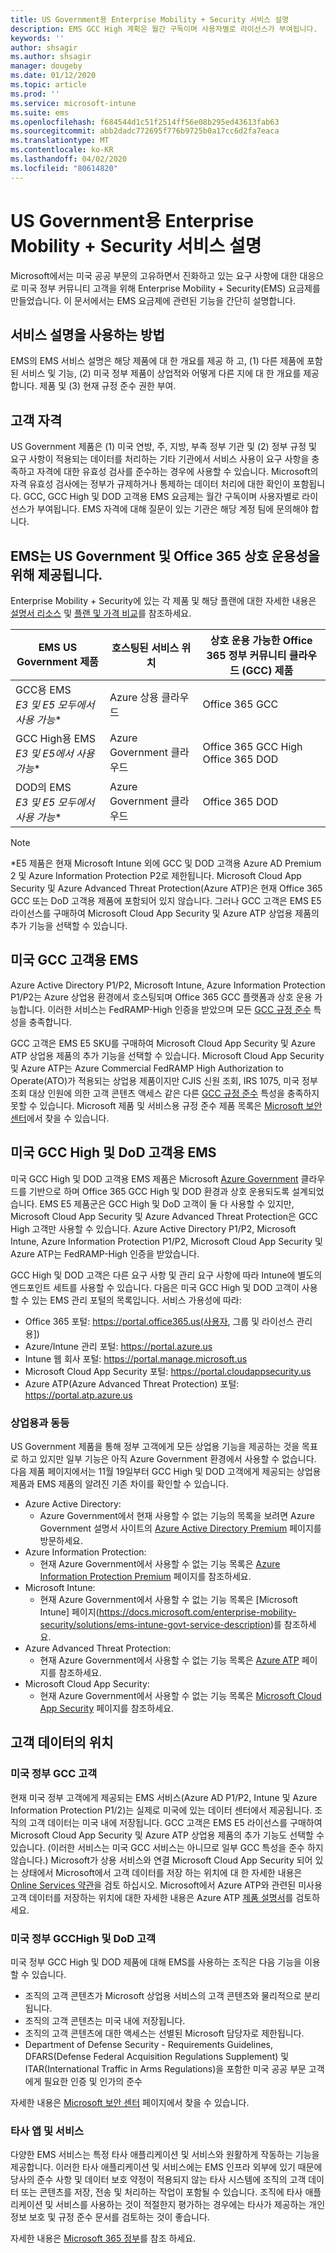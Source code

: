 ```yaml
---
title: US Government용 Enterprise Mobility + Security 서비스 설명
description: EMS GCC High 계획은 월간 구독이며 사용자별로 라이선스가 부여됩니다.
keywords: ''
author: shsagir
ms.author: shsagir
manager: dougeby
ms.date: 01/12/2020
ms.topic: article
ms.prod: ''
ms.service: microsoft-intune
ms.suite: ems
ms.openlocfilehash: f684544d1c51f2514ff56e08b295ed43613fab63
ms.sourcegitcommit: abb2dadc772695f776b9725b0a17cc6d2fa7eaca
ms.translationtype: MT
ms.contentlocale: ko-KR
ms.lasthandoff: 04/02/2020
ms.locfileid: "80614820"
---
```

# <a name="enterprise-mobility--security-for-us-government-service-description"></a>US Government용 Enterprise Mobility + Security 서비스 설명
Microsoft에서는 미국 공공 부문의 고유하면서 진화하고 있는 요구 사항에 대한 대응으로 미국 정부 커뮤니티 고객을 위해 Enterprise Mobility + Security(EMS) 요금제를 만들었습니다. 이 문서에서는 EMS 요금제에 관련된 기능을 간단히 설명합니다.

## <a name="how-to-use-this-service-description"></a>서비스 설명을 사용하는 방법
EMS의 EMS 서비스 설명은 해당 제품에 대 한 개요를 제공 하 고, (1) 다른 제품에 포함 된 서비스 및 기능, (2) 미국 정부 제품이 상업적와 어떻게 다른 지에 대 한 개요를 제공 합니다. 제품 및 (3) 현재 규정 준수 권한 부여.

## <a name="customer-eligibility"></a>고객 자격
US Government 제품은 (1) 미국 연방, 주, 지방, 부족 정부 기관 및 (2) 정부 규정 및 요구 사항이 적용되는 데이터를 처리하는 기타 기관에서 서비스 사용이 요구 사항을 충족하고 자격에 대한 유효성 검사를 준수하는 경우에 사용할 수 있습니다. Microsoft의 자격 유효성 검사에는 정부가 규제하거나 통제하는 데이터 처리에 대한 확인이 포함됩니다. GCC, GCC High 및 DOD 고객용 EMS 요금제는 월간 구독이며 사용자별로 라이선스가 부여됩니다. EMS 자격에 대해 질문이 있는 기관은 해당 계정 팀에 문의해야 합니다. 

## <a name="ems-offers-for-us-government-and-office-365-interoperability"></a>EMS는 US Government 및 Office 365 상호 운용성을 위해 제공됩니다.

Enterprise Mobility + Security에 있는 각 제품 및 해당 플랜에 대한 자세한 내용은 [설명서 리소스](https://docs.microsoft.com/enterprise-mobility-security/) 및 [플랜 및 가격 비교](https://www.microsoft.com/microsoft-365/enterprise-mobility-security/compare-plans-and-pricing)를 참조하세요.

|EMS US Government 제품|호스팅된 서비스 위치|상호 운용 가능한 Office 365 정부 커뮤니티 클라우드 (GCC) 제품|
|-----------|-----------|-----------|
|GCC용 EMS</br>*E3 및 E5 모두에서 사용 가능**|Azure 상용 클라우드|Office 365 GCC|
|GCC High용 EMS</br>*E3 및 E5에서 사용 가능**|Azure Government 클라우드|Office 365 GCC High</br>Office 365 DOD|
|DOD의 EMS</br>*E3 및 E5 모두에서 사용 가능**|Azure Government 클라우드|Office 365 DOD|

> [!Note]
> *E5 제품은 현재 Microsoft Intune 외에 GCC 및 DOD 고객용 Azure AD Premium 2 및 Azure Information Protection P2로 제한됩니다. Microsoft Cloud App Security 및 Azure Advanced Threat Protection(Azure ATP)은 현재 Office 365 GCC 또는 DoD 고객용 제품에 포함되어 있지 않습니다.  그러나 GCC 고객은 EMS E5 라이선스를 구매하여 Microsoft Cloud App Security 및 Azure ATP 상업용 제품의 추가 기능을 선택할 수 있습니다.

## <a name="ems-for-us-gcc-customers"></a>미국 GCC 고객용 EMS
Azure Active Directory P1/P2, Microsoft Intune, Azure Information Protection P1/P2는 Azure 상업용 환경에서 호스팅되며 Office 365 GCC 플랫폼과 상호 운용 가능합니다.  이러한 서비스는 FedRAMP-High 인증을 받았으며 모든 [GCC 규정 준수](https://docs.microsoft.com/office365/servicedescriptions/office-365-platform-service-description/office-365-us-government/gcc#us-government-community-compliance) 특성을 충족합니다.

GCC 고객은 EMS E5 SKU를 구매하여 Microsoft Cloud App Security 및 Azure ATP 상업용 제품의 추가 기능을 선택할 수 있습니다. Microsoft Cloud App Security 및 Azure ATP는 Azure Commercial FedRAMP High Authorization to Operate(ATO)가 적용되는 상업용 제품이지만 CJIS 신원 조회, IRS 1075, 미국 정부 조회 대상 인원에 의한 고객 콘텐츠 액세스 같은 다른 [GCC 규정 준수](https://docs.microsoft.com/office365/servicedescriptions/office-365-platform-service-description/office-365-us-government/gcc#us-government-community-compliance) 특성을 충족하지 못할 수 있습니다.  Microsoft 제품 및 서비스용 규정 준수 제품 목록은 [Microsoft 보안 센터](https://www.microsoft.com/en-us/trustcenter/compliance/complianceofferings)에서 찾을 수 있습니다.  

## <a name="ems-for-us-gcc-high-and-dod-customers"></a>미국 GCC High 및 DoD 고객용 EMS
미국 GCC High 및 DOD 고객용 EMS 제품은 Microsoft [Azure Government](https://docs.microsoft.com/azure/azure-government/documentation-government-welcome) 클라우드를 기반으로 하며 Office 365 GCC High 및 DOD 환경과 상호 운용되도록 설계되었습니다. EMS E5 제품군은 GCC High 및 DoD 고객이 둘 다 사용할 수 있지만, Microsoft Cloud App Security 및 Azure Advanced Threat Protection은 GCC High 고객만 사용할 수 있습니다. Azure Active Directory P1/P2, Microsoft Intune, Azure Information Protection P1/P2, Microsoft Cloud App Security 및 Azure ATP는 FedRAMP-High 인증을 받았습니다.

GCC High 및 DOD 고객은 다른 요구 사항 및 관리 요구 사항에 따라 Intune에 별도의 엔드포인트 세트를 사용할 수 있습니다. 다음은 미국 GCC High 및 DOD 고객이 사용할 수 있는 EMS 관리 포털의 목록입니다. 서비스 가용성에 따라:

- Office 365 포털: https://portal.office365.us(사용자, 그룹 및 라이선스 관리용])
- Azure/Intune 관리 포털: https://portal.azure.us
- Intune 웹 회사 포털: https://portal.manage.microsoft.us
- Microsoft Cloud App Security 포털: https://portal.cloudappsecurity.us  
- Azure ATP(Azure Advanced Threat Protection) 포털: https://portal.atp.azure.us  

### <a name="parity-with-commercial"></a>상업용과 동등 
US Government 제품을 통해 정부 고객에게 모든 상업용 기능을 제공하는 것을 목표로 하고 있지만 일부 기능은 아직 Azure Government 환경에서 사용할 수 없습니다. 다음 제품 페이지에서는 11월 19일부터 GCC High 및 DOD 고객에게 제공되는 상업용 제품과 EMS 제품의 알려진 기존 차이를 확인할 수 있습니다. 
- Azure Active Directory: 
  - Azure Government에서 현재 사용할 수 없는 기능의 목록을 보려면 Azure Government 설명서 사이트의 [Azure Active Directory Premium](https://docs.microsoft.com/azure/azure-government/documentation-government-services-securityandidentity#azure-active-directory-premium-p1-and-p2) 페이지를 방문하세요. 
- Azure Information Protection: 
  - 현재 Azure Government에서 사용할 수 없는 기능 목록은 [Azure Information Protection Premium](https://docs.microsoft.com/enterprise-mobility-security/solutions/ems-aip-premium-govt-service-description) 페이지를 참조하세요. 
- Microsoft Intune: 
  - 현재 Azure Government에서 사용할 수 없는 기능 목록은 [Microsoft Intune] 페이지(https://docs.microsoft.com/enterprise-mobility-security/solutions/ems-intune-govt-service-description)를 참조하세요. 
- Azure Advanced Threat Protection:
  - 현재 Azure Government에서 사용할 수 없는 기능 목록은 [Azure ATP](https://docs.microsoft.com/enterprise-mobility-security/solutions/ems-azure-atp-govt-service-description) 페이지를 참조하세요.
- Microsoft Cloud App Security:
  - 현재 Azure Government에서 사용할 수 없는 기능 목록은 [Microsoft Cloud App Security](https://docs.microsoft.com/enterprise-mobility-security/solutions/ems-cloud-app-security-govt-service-description) 페이지를 참조하세요.

## <a name="location-of-customer-data"></a>고객 데이터의 위치

### <a name="us-government-gcc-customers"></a>미국 정부 GCC 고객
현재 미국 정부 고객에게 제공되는 EMS 서비스(Azure AD P1/P2, Intune 및 Azure Information Protection P1/2)는 실제로 미국에 있는 데이터 센터에서 제공됩니다. 조직의 고객 데이터는 미국 내에 저장됩니다. GCC 고객은 EMS E5 라이선스를 구매하여 Microsoft Cloud App Security 및 Azure ATP 상업용 제품의 추가 기능도 선택할 수 있습니다. (이러한 서비스는 미국 GCC 서비스는 아니므로 일부 GCC 특성을 준수 하지 않습니다.) Microsoft가 상용 서비스와 연결 Microsoft Cloud App Security 되어 있는 상태에서 Microsoft에서 고객 데이터를 저장 하는 위치에 대 한 자세한 내용은 [Online Services 약관](https://www.microsoft.com/licensing/product-licensing/products)을 검토 하십시오. Microsoft에서 Azure ATP와 관련된 미사용 고객 데이터를 저장하는 위치에 대한 자세한 내용은 Azure ATP [제품 설명서](https://docs.microsoft.com/azure-advanced-threat-protection/atp-technical-faq#do-i-have-the-flexibility-to-select-where-to-store-my-data)를 검토하세요.

### <a name="us-government-gcchigh-and-dod-customers"></a>미국 정부 GCCHigh 및 DoD 고객
미국 정부 GCC High 및 DOD 제품에 대해 EMS를 사용하는 조직은 다음 기능을 이용할 수 있습니다. 
- 조직의 고객 콘텐츠가 Microsoft 상업용 서비스의 고객 콘텐츠와 물리적으로 분리됩니다. 
- 조직의 고객 콘텐츠는 미국 내에 저장됩니다. 
- 조직의 고객 콘텐츠에 대한 액세스는 선별된 Microsoft 담당자로 제한됩니다. 
- Department of Defense Security - Requirements Guidelines, DFARS(Defense Federal Acquisition Regulations Supplement) 및 ITAR(International Traffic in Arms Regulations)을 포함한 미국 공공 부문 고객에게 필요한 인증 및 인가의 준수 

자세한 내용은 [Microsoft 보안 센터](https://products.office.com/en-us/where-is-your-data-located?ms.officeurl=datamaps&geo=All#office-ContentAreaHeadingTemplate-bkjgypc) 페이지에서 찾을 수 있습니다. 

### <a name="third-party-apps-and-services"></a>타사 앱 및 서비스

다양한 EMS 서비스는 특정 타사 애플리케이션 및 서비스와 원활하게 작동하는 기능을 제공합니다. 이러한 타사 애플리케이션 및 서비스에는 EMS 인프라 외부에 있기 때문에 당사의 준수 사항 및 데이터 보호 약정이 적용되지 않는 타사 시스템에 조직의 고객 데이터 또는 콘텐츠를 저장, 전송 및 처리하는 작업이 포함될 수 있습니다. 조직에 타사 애플리케이션 및 서비스를 사용하는 것이 적절한지 평가하는 경우에는 타사가 제공하는 개인 정보 보호 및 규정 준수 문서를 검토하는 것이 좋습니다.

자세한 내용은 [Microsoft 365 정부](https://docs.microsoft.com/enterprise-mobility-security/)를 참조 하세요. 

